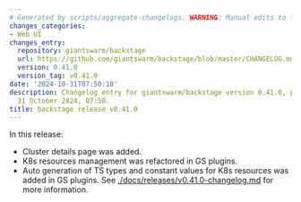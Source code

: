 ```yaml
---
# Generated by scripts/aggregate-changelogs. WARNING: Manual edits to this files will be overwritten.
changes_categories:
- Web UI
changes_entry:
  repository: giantswarm/backstage
  url: https://github.com/giantswarm/backstage/blob/master/CHANGELOG.md#0410---2024-10-31
  version: 0.41.0
  version_tag: v0.41.0
date: '2024-10-31T07:50:10'
description: Changelog entry for giantswarm/backstage version 0.41.0, published on
  31 October 2024, 07:50.
title: backstage release v0.41.0
---
```


In this release:
- Cluster details page was added.
- K8s resources management was refactored in GS plugins.
- Auto generation of TS types and constant values for K8s resources was added in GS plugins.
See [./docs/releases/v0.41.0-changelog.md](./docs/releases/v0.41.0-changelog.md) for more information.
